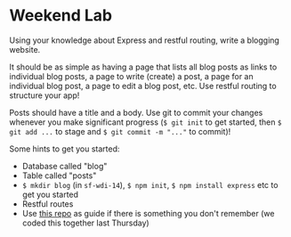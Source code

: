 # Weekend Lab
Using your knowledge about Express and restful routing, write a blogging website.

It should be as simple as having a page that lists all blog posts as links to individual blog posts, a page to write (create) a post, a page for an individual blog post, a page to edit a blog post, etc. Use restful routing to structure your app!

Posts should have a title and a body. Use git to commit your changes whenever you make significant progress (`$ git init` to get started, then `$ git add ...` to stage and `$ git commit -m "..."` to commit)!

Some hints to get you started:

- Database called "blog"
- Table called "posts"
- `$ mkdir blog` (in `sf-wdi-14`), `$ npm init`, `$ npm install express` etc to get you started
- Restful routes
- Use [this repo](https://github.com/sf-wdi-14/contacts) as guide if there is something you don't remember (we coded this together last Thursday)
